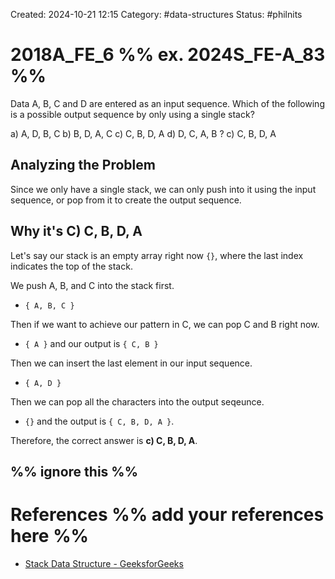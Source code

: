 Created: 2024-10-21 12:15
Category: #data-structures 
Status: #philnits



# 2018A_FE_6 %% ex. 2024S_FE-A_83 %%

Data A, B, C and D are entered as an input sequence. Which of the following is a 
possible output sequence by only using a single stack?

a) A, D, B, C
b) B, D, A, C
c) C, B, D, A
d) D, C, A, B
? 
c) C, B, D, A

## Analyzing the Problem

Since we only have a single stack, we can only push into it using the input sequence, or pop from it to create the output sequence.

## Why it's C) C, B, D, A

Let's say our stack is an empty array right now `{}`, where the last index indicates the top of the stack.

We push A, B, and C into the stack first.
- `{ A, B, C }`

Then if we want to achieve our pattern in C, we can pop C and B right now.
- `{ A }` and our output is `{ C, B }`

Then we can insert the last element in our input sequence.

- `{ A, D }`

Then we can pop all the characters into the output seqeunce.

- `{}` and the output is `{ C, B, D, A }`.

Therefore, the correct answer is **c) C, B, D, A**.

%% ignore this %%
---









# References %% add your references here %%
- [Stack Data Structure - GeeksforGeeks](https://www.geeksforgeeks.org/stack-data-structure/)
